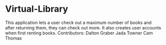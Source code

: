 # Virtual-Library
This application lets a user check out a maximum number of books and after returning them, they can check out more. It also creates user accounts when first renting books. 
Contributors:
Dalton Graber
Jada Towner
Cam Thomas
